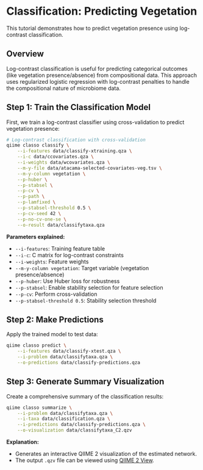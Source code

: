 # Classification: Predicting Vegetation

This tutorial demonstrates how to predict vegetation presence using log-contrast classification.

## Overview

Log-contrast classification is useful for predicting categorical outcomes (like vegetation presence/absence) from compositional data. This approach uses regularized logistic regression with log-contrast penalties to handle the compositional nature of microbiome data.

## Step 1: Train the Classification Model

First, we train a log-contrast classifier using cross-validation to predict vegetation presence:

```bash
# Log-contrast classification with cross-validation
qiime classo classify \
    --i-features data/classify-xtraining.qza \
    --i-c data/ccovariates.qza \
    --i-weights data/wcovariates.qza \
    --m-y-file data/atacama-selected-covariates-veg.tsv \
    --m-y-column vegetation \
    --p-huber \
    --p-stabsel \
    --p-cv \
    --p-path \
    --p-lamfixed \
    --p-stabsel-threshold 0.5 \
    --p-cv-seed 42 \
    --p-no-cv-one-se \
    --o-result data/classifytaxa.qza
```

**Parameters explained:**
- `--i-features`: Training feature table
- `--i-c`: C matrix for log-contrast constraints
- `--i-weights`: Feature weights
- `--m-y-column vegetation`: Target variable (vegetation presence/absence)
- `--p-huber`: Use Huber loss for robustness
- `--p-stabsel`: Enable stability selection for feature selection
- `--p-cv`: Perform cross-validation
- `--p-stabsel-threshold 0.5`: Stability selection threshold

## Step 2: Make Predictions

Apply the trained model to test data:

```bash
qiime classo predict \
    --i-features data/classify-xtest.qza \
    --i-problem data/classifytaxa.qza \
    --o-predictions data/classify-predictions.qza
```

## Step 3: Generate Summary Visualization

Create a comprehensive summary of the classification results:

```bash
qiime classo summarize \
    --i-problem data/classifytaxa.qza \
    --i-taxa data/classification.qza \
    --i-predictions data/classify-predictions.qza \
    --o-visualization data/classifytaxa_C2.qzv
```

**Explanation:**
- Generates an interactive QIIME 2 visualization of the estimated network.
- The output `.qzv` file can be viewed using [QIIME 2 View](https://view.qiime2.org/).
